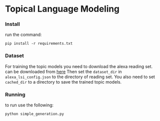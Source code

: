 # Topical Language Modeling

### Install
run the command:
```
pip install -r requirements.txt
```

### Dataset
For training the topic models you need to download the alexa reading set. can be downloaded from [here](https://github.com/alexa/Topical-Chat/tree/master/reading_sets/pre-build)
Then set the `dataset_dir` in `alexa_lsi_config.json` to the directory of reading set.
You also need to set `cached_dir` to a directory to save the trained topic models.

### Running
to run use the following:

```
python simple_generation.py
```